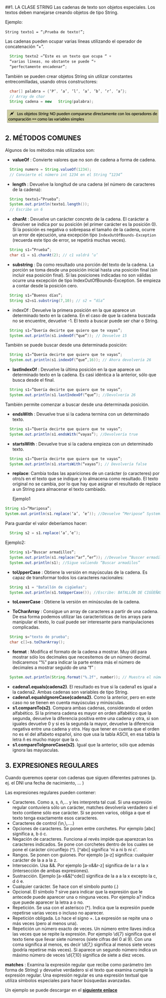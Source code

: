 ##1. LA CLASE STRING
Las cadenas de texto son objetos especiales. Los textos deben manejarse creando objetos de tipo String.

Ejemplo:

  `String texto1 = “¡Prueba de texto!”;`

Las cadenas pueden ocupar varias líneas utilizando el operador de concatenación “+”.

```java
  String texto2 =”Este es un texto que ocupa “ +
  “varias líneas, no obstante se puede “+
  “perfectamente encadenar”;
```

También se pueden crear objetos String sin utilizar constantes entrecomilladas, usando otros constructores:

```java
  char[] palabra = {‘P’, ’a’, ’l’, ’a’, ’b’, ’r’, ’a’}; 
  // Array de char 
  String cadena = new   String(palabra);
```


![](_resources/4cab58b6c17999c3c3a04f31724b7390.png)

## 2. MÉTODOS COMUNES

Algunos de los métodos más utilizados son:

- **valueOf** : Convierte valores que no son de cadena a forma de cadena.

```java
  String numero = String.valueOf(1234); 
  // Convierte el número int 1234 en el String “1234”
```

- **length** : Devuelve la longitud de una cadena (el número de caracteres de la cadena): 

```java
  String texto1=”Prueba”;
  System.out.println(texto1.length()); 
  // Escribe un 6
```

- **charAt** : Devuelve un carácter concreto de la cadena. El carácter a devolver se indica por su posición (el primer carácter es la posición 0). Si la posición es negativa o sobrepasa el tamaño de la cadena, ocurre un error de ejecución, una excepción tipo `IndexOutOfBounds-Exception` (recuerda este tipo de error, se repetirá muchas veces).

```java
  String s1=”Prueba”;
  char c1 = s1.charAt(2); // c1 valdrá ‘u’
```

- **substring** : Da como resultado una porción del texto de la cadena. La porción se toma desde una posición inicial hasta una posición final (sin incluir esa posición final). Si las posiciones indicadas no son válidas ocurre una excepción de tipo IndexOutOfBounds-Exception. Se empieza a contar desde la posición cero.

```java
  String s1=”Buenos días”;
  String s2=s1.substring(7,10); // s2 = “día”
```

- indexOf : Devuelve la primera posición en la que aparece un determinado texto en la cadena. En el caso de que la cadena buscada no se encuentre, devuelve -1.
El texto a buscar puede ser char o String.

```java
  String s1=”Quería decirte que quiero que te vayas”; 
  System.out.println(s1.indexOf(“que”)); // Devuelve 15
```

También se puede buscar desde una determinada posición:

```java
  String s1=”Quería decirte que quiero que te vayas”; 
  System.out.println(s1.indexOf(“que”,16)); // Ahora devolvería 26
```

- **lastIndexOf** : Devuelve la última posición en la que aparece un determinado texto en la cadena. Es casi idéntica a la anterior, sólo que busca desde el final.

```java
  String s1=”Quería decirte que quiero que te vayas”; 
  System.out.println(s1.lastIndexOf(“que”); //Devolvería 26
```

También permite comenzar a buscar desde una determinada posición. 

- **endsWith** : Devuelve true si la cadena termina con un determinado texto.

```java
  String s1=”Quería decirte que quiero que te vayas”; 
  System.out.println(s1.endsWith(“vayas”); //Devolvería true
```

- **startsWith** : Devuelve true si la cadena empieza con un determinado texto. 

```java
  String s1=”Quería decirte que quiero que te vayas”;
  System.out.println(s1.startsWith(“vayas”); // Devolvería false
```

- **replace**: Cambia todas las apariciones de un carácter (o caracteres) por otro/s en el texto que se indique y lo almacena como resultado. El texto original no se cambia, por lo que hay que asignar el resultado de replace a un String para almacenar el texto cambiado.

  Ejemplo1

```java
String s1=”Mariposa”;
System.out.println(s1.replace(‘a’, ’e’)); //Devuelve “Meripose” System.out.println(s1); //Sigue valiendo “Mariposa”
```

  Para guardar el valor deberíamos hacer:

```java
  String s2 = s1.replace(‘a’,’e’);
```
 
  Ejemplo2:

```java
  String s1=”Buscar armadillos”;
  System.out.println(s1.replace(“ar”,”er”)); //Devuelve “Buscer ermadillos”     
  System.out.println(s1); //Sigue valiendo “Buscar armadilos”
```

- **toUpperCase** : Obtiene la versión en mayúsculas de la cadena. Es capaz de transformar todos los caracteres nacionales:

```java
  String s1 = "Batallón de cigüeñas";
  System.out.println(s1.toUpperCase()); //Escribe: BATALLÓN DE CIGÜEÑAS
```

- **toLowerCase** : Obtiene la versión en minúsculas de la cadena.

- **ToCharArray** : Consigue un array de caracteres a partir de una cadena. De esa forma podemos utilizar las características de los arrays para manipular el texto, lo cual puede ser interesante para manipulaciones complicadas.

```java
  String s="texto de prueba"; 
  char c[]=s.toCharArray();
```

- **format** : Modifica el formato de la cadena a mostrar. Muy útil para mostrar sólo los decimales que necesitemos de un número decimal. Indicaremos “%” para indicar la parte entera más el número de decimales a mostrar seguido de una “f” :

```java
  System.out.println(String.format("%.2f", number)); // Muestra el número con dos decimales.
```

- **cadena1.equals(cadena2)**. El resultado es true si la cadena1 es igual a la cadena2. Ambas cadenas son variables de tipo String.
- **cadena1.equalsIgnoreCase(cadena2).** Como la anterior, pero en este caso no se tienen en
cuenta mayúsculas y minúsculas.
- **s1.compareTo(s2)**. Compara ambas cadenas, considerando el orden alfabético. Si la primera cadena es mayor en orden alfabético que la segunda, devuelve la diferencia positiva entre una cadena y otra, si son iguales devuelve 0 y si es la segunda la mayor, devuelve la diferencia negativa entre una cadena y otra. Hay que tener en cuenta que el orden no es el del alfabeto español, sino que usa la tabla ASCII, en esa tabla la letra ñ es mucho mayor que la o.
- **s1.compareToIgnoreCase(s2)**. Igual que la anterior, sólo que además ignora las mayúsculas.

## 3. EXPRESIONES REGULARES

Cuando queremos operar con cadenas que siguen diferentes patrones (p. ej. el DNI una fecha de nacimiento, ... )

Las expresiones regulares pueden contener:

- Caracteres. Como a, s, ñ,... y les interpreta tal cual. Si una expresión regular contuviera sólo un carácter, matches devolvería verdadero si el texto contiene sólo ese carácter. Si se ponen varios, obliga a que el texto tenga exactamente esos caracteres.
- Caracteres de control (\n,\\,....)
- Opciones de caracteres. Se ponen entre corchetes. Por ejemplo [abc] significa a, b ó c.
- Negación de caracteres. Funciona al revés impide que aparezcan los caracteres indicados. Se pone con corchetes dentro de los cuales se pone el carácter circunflejo (\^). [\^abc] significa 'ni a ni b ni c'.
- Rangos. Se ponen con guiones. Por ejemplo [a-z] significa: cualquier carácter de la a a la z.
- Intersección. Usa &&. Por ejemplo [a-x&&r-z] significa de la r a la x (intersección de ambas expresiones).
- Sustracción. Ejemplo [a-x&&[\^cde]] significa de la a a la x excepto la c, d ó e.
- Cualquier carácter. Se hace con el símbolo punto (.)
- Opcional. El símbolo ? sirve para indicar que la expresión que le antecede puede aparecer una o ninguna veces. Por ejemplo a? indica que puede aparecer la letra a o no.
- Repetición. Se usa con el asterisco (*). Indica que la expresión puede repetirse varias veces o incluso no aparecer.
- Repetición obligada. Lo hace el signo +. La expresión se repite una o más veces (pero al menos una).
- Repetición un número exacto de veces. Un número entre llaves indica las veces que se repite la expresión. Por ejemplo \d{7} significa que el texto tiene que llevar siete números (siete cifras del 0 al 9). Con una coma significa al menos, es decir \d{7,} significa al menos siete veces (podría repetirse más veces). Si aparece un segundo número indica un máximo número de veces \d{7,10} significa de siete a diez veces.

**matches** : Examina la expresión regular que recibe como parámetro (en forma de String) y devuelve verdadero si el texto que examina cumple la expresión regular. Una expresión regular es una expresión textual que utiliza símbolos especiales para hacer búsquedas avanzadas.

Un ejemplo se puede descargar en el [**siguiente enlace**](_resources/expresionesRegulares.java)